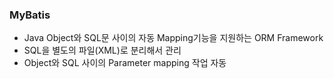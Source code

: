 ### MyBatis

- Java Object와 SQL문 사이의 자동 Mapping기능을 지원하는 ORM Framework
- SQL을 별도의 파일(XML)로 분리해서 관리
- Object와 SQL 사이의 Parameter mapping 작업 자동
